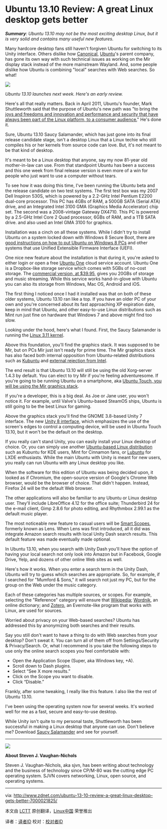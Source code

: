 Ubuntu 13.10 Review: A great Linux desktop gets better
================================================================================
***Summary**: Ubuntu 13.10 may not be the most exciting desktop Linux, but it is very solid and contains many useful new features.*

Many hardcore desktop fans still haven't forgiven Ubuntu for switching to its Unity interface. Others dislike how [Canonical][2], [Ubuntu][2]'s parent company, has gone its own way with such technical issues as working on the Mir display stack instead of the more mainstream Wayland. And, some people dislike how Ubuntu is combining "local" searches with Web searches. So what!

![](http://cdn-static.zdnet.com/i/r/story/70/00/021825/ubuntu-1310-saucy-salamander-620x349.jpg)

*Ubuntu 13.10 launches next week. Here's an early review.*

Here's all that really matters. Back in April 2011, Ubuntu's founder, Mark Shuttleworth said that the purpose of Ubuntu's new path was "to bring the [joys and freedoms and innovation and performance and security that have always been part of the Linux platform, to a consumer audience.][3]"  He's done it.

Sure, Ubuntu 13.10 Saucy Salamander, which has just gone into its final release candidate stage, isn't a desktop Linux that a Linux techie who still compiles his or her kernels from source code can love. But, it's not meant to be that kind of desktop.

It's meant to be a Linux desktop that anyone, say my now 81-year old mother-in-law can use. From that standpoint Ubuntu has been a success and this one week from final release version is even more of a win for people who just want to use a computer without tears.

To see how it was doing this time, I've been running the Ubuntu beta and the release candidate on two test systems. The first test box was my 2007 Dell Inspiron 530S, which is powered by a 2.2-GHz Intel Pentium E2200 dual-core processor. This PC has 4GBs of RAM, a 500GB SATA (Serial ATA) drive, and an Integrated Intel 3100 GMA (Graphics Media Accelerator) chip set. The second was a 2008-vintage Gateway DX4710. This PC is powered by a 2.5-GHz Intel Core 2 Quad processor, 6GBs of RAM, and a 1TB SATA drive. and also used an Intel GMA 3100 for graphics.

Installation was a cinch on all these systems. While I didn't try to install Ubuntu on a system locked down with Windows 8 Secure Boot, there are [good instructions on how to put Ubuntu on Windows 8 PCs][4] and other systems that use Unified Extensible Firmware Interface (UEFI).

One nice new feature about the installation is that during it, you're asked to either login or open a free [Ubuntu One][5] cloud service account. Ubuntu One is a Dropbox-like storage service which comes with 5GBs of no-cost storage. The [commercial version, at $39.95][6], gives you 20GBs of storage and music streaming. While this service works hand-in-glove with Ubuntu you can also its storage from Windows, Mac OS, Android and iOS.

The first thing I noticed once I had it installed was that on both of these older systems, Ubuntu 13.10 ran like a top. If you have an older PC of your own and you're concerned about its fast approaching XP expiration date, keep in mind that Ubuntu, and other easy-to-use Linux distributions such as Mint run just fine on hardware that Windows 7 and above might find too slow.

Looking under the hood, here's what I found. First, the Saucy Salamander is running the [Linux 3.11 kernel][7].

Above this foundation, you'll find the graphics stack. It was supposed to be Mir, but on PCs Mir just isn't ready for prime time. The Mir graphics stack has also faced both internal opposition from Ubuntu-related distributions such as [Kubuntu][8] and [external rejection from Intel][9].

The end result is that Ubuntu 13.10 will still be using the old Xorg-server 1.4.3 by default. You can elect to try Mir if you're feeling adventuresome. If you're going to be running Ubuntu on a smartphone, aka [Ubuntu Touch, you will be using the Mir graphics stack][10].

If you're a developer, this is a big deal. As Joe or Jane user, you won't notice it. For example, until Valve's Ubuntu-based SteamOS ships, Ubuntu is still going to be the best Linux for gaming. 

Above the graphics stack you'll find the GNOME 3.8-based Unity 7 interface. The new [Unity 8 interface][11], which emphasizes the use of the screen's edges to control a computing device, will be used in Ubuntu Touch 13.10, but it won't be the default on the desktop.

If you really can't stand Unity, you can easily install your Linux desktop of choice. Or, you can simply use another [Ubuntu-based Linux distribution][12] such as Kubuntu for KDE users, Mint for Cinnamon fans, or [Lubuntu][13] for LXDE enthusiasts. While the main Ubuntu with Unity is meant for new users, you really can run Ubuntu with any Linux desktop you like.

When the software for this edition of Ubuntu was being decided upon, it looked as if Chromium, the open-source version of Google's Chrome Web browser, would be the browser of choice. That didn't happen. Instead, Firefox 24 will be the default Web browser.

The other applications will also be familiar to any Ubuntu or Linux desktop user. They'll include LibreOffice 4.12 for the office suite; Thunderbird 24 for the e-mail client, Gimp 2.8.6 for photo editing, and Rhythmbox 2.99.1 as the default music player.

The most noticeable new feature to casual users will be [Smart Scopes][14], formerly known as Lens. When Lens was first introduced, all it did was integrate Amazon search results with local Unity Dash search results. This default feature was made eventually made optional. 

In Ubuntu 13.10, when you search with Unity Dash you'll have the option of having your local search not only look into Amazon but in Facebook, Google Drive, Yelp, and dozens of other online Web sites as well.

Here's how it works. When you enter a search term in the Unity Dash, Ubuntu will try to guess which searches are appropriate. So, for example, if I searched for "Mumford & Sons," it will search not just my PC, but for the group on the Web under the music category.

Each of these categories has multiple sources, or scopes. For example, selecting the "Reference" category will ensure that [Wikipedia][15]; [Wordnik][16], an online dictionary; and [Zotero][17], an Evernote-like program that works with Linux, are used for sources.

Worried about privacy on your Web-based searches? Ubuntu has addressed this by anonymizing both searches and their results.

Say you still don't want to have a thing to do with Web searches from your desktop? Don't sweat it. You can turn all of them off from Settings/Security & Privacy/Search. Or, what I recommend is you take the following steps to use only the online search scopes you feel comfortable with:

- Open the Application Scope (Super, aka Windows key, +A).
- Scroll down to Dash plugins.
- Select “See X more results.”
- Click on the Scope you want to disable.
- Click “Disable.”

Frankly, after some tweaking, I really like this feature. I also like the rest of Ubuntu 13.10. 

I've been using the operating system now for several weeks. It's worked well for me as a fast, secure and easy-to-use desktop.

While Unity isn't quite to my personal taste, Shuttleworth has been successful in making a Linux desktop that anyone can use. Don't believe me? Download [Saucy Salamander][18] and see for yourself.

--------------------------------------------------------------------------------

![](http://cdn-static.zdnet.com/i/r/author/steven-j-vaughan-nichols-140x105.jpg)

**About Steven J. Vaughan-Nichols**

Steven J. Vaughan-Nichols, aka sjvn, has been writing about technology and the business of technology since CP/M-80 was the cutting edge PC operating system. SJVN covers networking, Linux, open source, and operating systems.

--------------------------------------------------------------------------------

via: http://www.zdnet.com/ubuntu-13-10-review-a-great-linux-desktop-gets-better-7000021825/

本文由 [LCTT][] 原创翻译，[Linux中国][] 荣誉推出

译者：[译者ID][] 校对：[校对者ID][]

[LCTT]:https://github.com/LCTT/TranslateProject
[Linux中国]:http://linux.cn/portal.php
[译者ID]:http://linux.cn/space/译者ID
[校对者ID]:http://linux.cn/space/校对者ID

[1]:http://www.canonical.com/
[2]:http://www.ubuntu.com/
[3]:http://www.markshuttleworth.com/archives/671
[4]:https://help.ubuntu.com/community/UEFI
[5]:https://one.ubuntu.com/
[6]:https://one.ubuntu.com/services
[7]:https://www.google.com/search?q=site:www.zdnet.com+Linuix+3.11
[8]:http://www.kubuntu.org/
[9]:http://cgit.freedesktop.org/xorg/driver/xf86-video-intel/commit/?id=58a7611
[10]:https://wiki.ubuntu.com/Mir/13.10/NoDefaultQ%26A
[11]:http://www.jonobacon.org/2013/08/27/ubuntu-in-a-nutshell-unity-and-convergence/
[12]:http://www.ubuntu.com/about/about-ubuntu/derivatives
[13]:https://wiki.ubuntu.com/Lubuntu
[14]:http://askubuntu.com/questions/310660/what-are-smart-scopes
[15]:http://www.wikipedia.org/
[16]:http://www.wordnik.com/
[17]:http://www.zotero.org/
[18]:http://releases.ubuntu.com/saucy